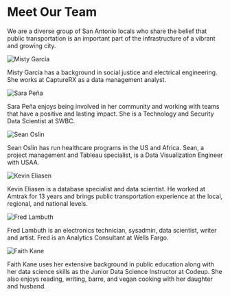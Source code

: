 # Meet Our Team

We are a diverse group of San Antonio locals who share the belief that public transportation is an important part of the infrastructure of a vibrant and growing city. 


![Misty Garcia](https://s3.amazonaws.com/alumni.codeup.com/Misty.jpg)

Misty Garcia has a background in social justice and electrical engineering. She works at CaptureRX as a data management analyst.

![Sara Peña](https://s3.amazonaws.com/alumni.codeup.com/SaraP.jpg)

Sara Peña enjoys being involved in her community and working with teams that have a positive and lasting impact. She is a Technology and Security Data Scientist at SWBC. 

![Sean Oslin](https://s3.amazonaws.com/alumni.codeup.com/Sean.jpg)

Sean Oslin has run healthcare programs in the US and Africa. Sean, a project management and Tableau specialist, is a Data Visualization Engineer with USAA. 

![Kevin Eliasen](https://s3.amazonaws.com/alumni.codeup.com/Kevin.jpg)

Kevin Eliasen is a database specialist and data scientist. He worked at Amtrak for 13 years and brings public transportation experience at the local, regional, and national levels. 

![Fred Lambuth](https://s3.amazonaws.com/alumni.codeup.com/Frederick.jpg)

Fred Lambuth is an electronics technician, sysadmin, data scientist, writer and artist. Fred is an Analytics Consultant at Wells Fargo.

![Faith Kane](https://s3.amazonaws.com/alumni.codeup.com/Faith.jpg)

Faith Kane uses her extensive background in public education along with her data science skills as the Junior Data Science Instructor at Codeup. She also enjoys reading, writing, barre, and vegan cooking with her daughter and husband.
